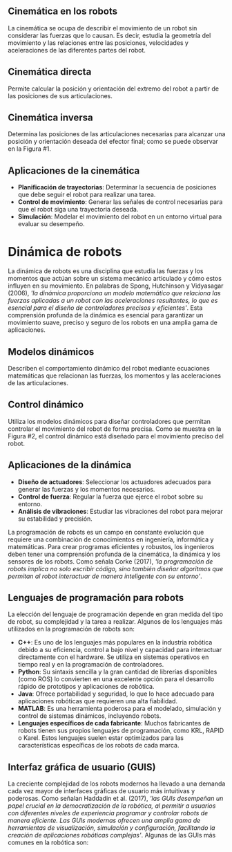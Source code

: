 ## Cinemática en los robots

La cinemática se ocupa de describir el movimiento de un robot sin considerar las fuerzas que lo causan. Es decir, estudia la geometría del movimiento y las relaciones entre las posiciones, velocidades y aceleraciones de las diferentes partes del robot.

## Cinemática directa

Permite calcular la posición y orientación del extremo del robot a partir de las posiciones de sus articulaciones.

## Cinemática inversa

Determina las posiciones de las articulaciones necesarias para alcanzar una posición y orientación deseada del efector final; como se puede observar en la Figura #1.   

## Aplicaciones de la cinemática

- **Planificación de trayectorias**: Determinar la secuencia de posiciones que debe seguir el robot para realizar una tarea.
- **Control de movimiento**: Generar las señales de control necesarias para que el robot siga una trayectoria deseada.
- **Simulación**: Modelar el movimiento del robot en un entorno virtual para evaluar su desempeño.

# Dinámica de robots

La dinámica de robots es una disciplina que estudia las fuerzas y los momentos que actúan sobre un sistema mecánico articulado y cómo estos influyen en su movimiento. En palabras de Spong, Hutchinson y Vidyasagar (2006), *'la dinámica proporciona un modelo matemático que relaciona las fuerzas aplicadas a un robot con las aceleraciones resultantes, lo que es esencial para el diseño de controladores precisos y eficientes'*. Esta comprensión profunda de la dinámica es esencial para garantizar un movimiento suave, preciso y seguro de los robots en una amplia gama de aplicaciones.

## Modelos dinámicos

Describen el comportamiento dinámico del robot mediante ecuaciones matemáticas que relacionan las fuerzas, los momentos y las aceleraciones de las articulaciones.

## Control dinámico

Utiliza los modelos dinámicos para diseñar controladores que permitan controlar el movimiento del robot de forma precisa. Como se muestra en la Figura #2, el control dinámico está diseñado para el movimiento preciso del robot.   
   
## Aplicaciones de la dinámica

- **Diseño de actuadores**: Seleccionar los actuadores adecuados para generar las fuerzas y los momentos necesarios.
- **Control de fuerza**: Regular la fuerza que ejerce el robot sobre su entorno.
- **Análisis de vibraciones**: Estudiar las vibraciones del robot para mejorar su estabilidad y precisión.

La programación de robots es un campo en constante evolución que requiere una combinación de conocimientos en ingeniería, informática y matemáticas. Para crear programas eficientes y robustos, los ingenieros deben tener una comprensión profunda de la cinemática, la dinámica y los sensores de los robots. Como señala Corke (2017), *'la programación de robots implica no solo escribir código, sino también diseñar algoritmos que permitan al robot interactuar de manera inteligente con su entorno'*.

## Lenguajes de programación para robots

La elección del lenguaje de programación depende en gran medida del tipo de robot, su complejidad y la tarea a realizar. Algunos de los lenguajes más utilizados en la programación de robots son:

- **C++**: Es uno de los lenguajes más populares en la industria robótica debido a su eficiencia, control a bajo nivel y capacidad para interactuar directamente con el hardware. Se utiliza en sistemas operativos en tiempo real y en la programación de controladores.
- **Python**: Su sintaxis sencilla y la gran cantidad de librerías disponibles (como ROS) lo convierten en una excelente opción para el desarrollo rápido de prototipos y aplicaciones de robótica.
- **Java**: Ofrece portabilidad y seguridad, lo que lo hace adecuado para aplicaciones robóticas que requieren una alta fiabilidad.
- **MATLAB**: Es una herramienta poderosa para el modelado, simulación y control de sistemas dinámicos, incluyendo robots.
- **Lenguajes específicos de cada fabricante**: Muchos fabricantes de robots tienen sus propios lenguajes de programación, como KRL, RAPID o Karel. Estos lenguajes suelen estar optimizados para las características específicas de los robots de cada marca.

## Interfaz gráfica de usuario (GUIS)

La creciente complejidad de los robots modernos ha llevado a una demanda cada vez mayor de interfaces gráficas de usuario más intuitivas y poderosas. Como señalan Haddadin et al. (2017), *'las GUIs desempeñan un papel crucial en la democratización de la robótica, al permitir a usuarios con diferentes niveles de experiencia programar y controlar robots de manera eficiente. Las GUIs modernas ofrecen una amplia gama de herramientas de visualización, simulación y configuración, facilitando la creación de aplicaciones robóticas complejas'*. Algunas de las GUIs más comunes en la robótica son:
